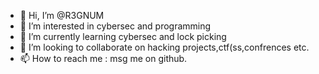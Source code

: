 - 👋 Hi, I’m @R3GNUM
- 👀 I’m interested in cybersec and programming
- 🌱 I’m currently learning  cybersec and lock picking
- 💞️ I’m looking to collaborate on hacking projects,ctf(ss,confrences etc.
- 📫 How to reach me :
       msg me on github.

<!---
arshjahmurad/arshjahmurad is a ✨ special ✨ repository because its `README.md` (this file) appears on your GitHub profile.
You can click the Preview link to take a look at your changes.
--->
